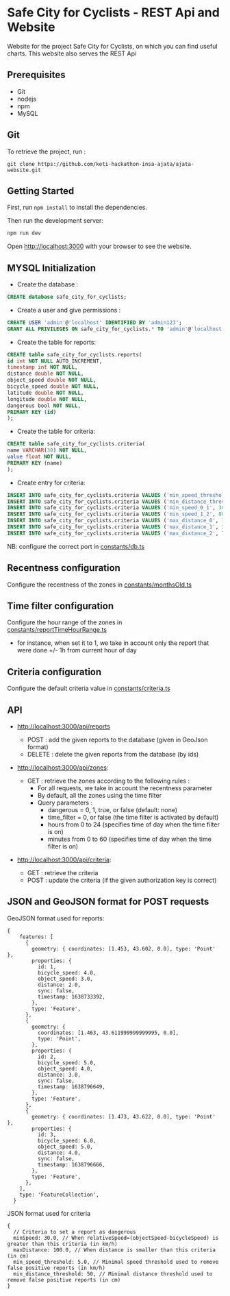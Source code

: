 # Safe City for Cyclists - REST Api and Website

Website for the project Safe City for Cyclists, on which you can find useful charts. This website also serves the REST Api

## Prerequisites
  * Git
  * nodejs
  * npm
  * MySQL

## Git

To retrieve the project, run :
```
git clone https://github.com/keti-hackathon-insa-ajata/ajata-website.git
```

## Getting Started

First, run ```npm install``` to install the dependencies.

Then run the development server:

```bash
npm run dev
```

Open [http://localhost:3000](http://localhost:3000) with your browser to see the website.

## MYSQL Initialization

- Create the database :
```sql
CREATE database safe_city_for_cyclists;
```

- Create a user and give permissions :
```sql
CREATE USER 'admin'@'localhost' IDENTIFIED BY 'admin123';
GRANT ALL PRIVILEGES ON safe_city_for_cyclists.* TO 'admin'@'localhost';
```

- Create the table for reports:
```sql
CREATE table safe_city_for_cyclists.reports(
id int NOT NULL AUTO_INCREMENT,
timestamp int NOT NULL,
distance double NOT NULL,
object_speed double NOT NULL,
bicycle_speed double NOT NULL,
latitude double NOT NULL,
longitude double NOT NULL,
dangerous bool NOT NULL,
PRIMARY KEY (id)
);
```
- Create the table for criteria:
```sql
CREATE table safe_city_for_cyclists.criteria(
name VARCHAR(30) NOT NULL,
value float NOT NULL,
PRIMARY KEY (name)
);
```

- Create entry for criteria:
```sql
INSERT INTO safe_city_for_cyclists.criteria VALUES ('min_speed_threshold', 5.0);
INSERT INTO safe_city_for_cyclists.criteria VALUES ('min_distance_threshold', 50.0);
INSERT INTO safe_city_for_cyclists.criteria VALUES ('min_speed_0_1', 30.0);
INSERT INTO safe_city_for_cyclists.criteria VALUES ('min_speed_1_2', 80.0);
INSERT INTO safe_city_for_cyclists.criteria VALUES ('max_distance_0', 100.0);
INSERT INTO safe_city_for_cyclists.criteria VALUES ('max_distance_1', 350.0);
INSERT INTO safe_city_for_cyclists.criteria VALUES ('max_distance_2', 700.0);
```

NB: configure the correct port in [constants/db.ts](constants/db.ts)

## Recentness configuration
Configure the recentness of the zones in [constants/monthsOld.ts](constants/monthsOld.ts)

## Time filter configuration
Configure the hour range of the zones in [constants/reportTimeHourRange.ts](constants/reportTimeHourRange.ts)  
- for instance, when set it to 1, we take in account only the report that were done +/- 1h from current hour of day

## Criteria configuration
Configure the default criteria value in [constants/criteria.ts](types/criteria.ts)

## API
- [http://localhost:3000/api/reports](http://localhost:3000/api/reports)
  - POST : add the given reports to the database (given in GeoJson format)
  - DELETE : delete the given reports from the database (by ids)

- [http://localhost:3000/api/zones](http://localhost:3000/api/zones):
  - GET : retrieve the zones according to the following rules :
    - For all requests, we take in account the recentness parameter  
    - By default, all the zones using the time filter
    - Query parameters :
      - dangerous = 0, 1, true, or false (default: none)
      - time_filter = 0, or false (the time filter is activated by default)
      - hours from 0 to 24 (specifies time of day when the time filter is on)
      - minutes from 0 to 60 (specifies time of day when the time filter is on)

- [http://localhost:3000/api/criteria](http://localhost:3000/api/criteria):
  - GET : retrieve the criteria
  - POST : update the criteria (if the given authorization key is correct)

## JSON and GeoJSON format for POST requests

GeoJSON format used for reports:
```json5
{
    features: [
      {
        geometry: { coordinates: [1.453, 43.602, 0.0], type: 'Point' },
        properties: {
          id: 1,
          bicycle_speed: 4.0,
          object_speed: 3.0,
          distance: 2.0,
          sync: false,
          timestamp: 1638733392,
        },
        type: 'Feature',
      },
      {
        geometry: {
          coordinates: [1.463, 43.611999999999995, 0.0],
          type: 'Point',
        },
        properties: {
          id: 2,
          bicycle_speed: 5.0,
          object_speed: 4.0,
          distance: 3.0,
          sync: false,
          timestamp: 1638796649,
        },
        type: 'Feature',
      },
      {
        geometry: { coordinates: [1.473, 43.622, 0.0], type: 'Point' },
        properties: {
          id: 3,
          bicycle_speed: 6.0,
          object_speed: 5.0,
          distance: 4.0,
          sync: false,
          timestamp: 1638796666,
        },
        type: 'Feature',
      },
    ],
    type: 'FeatureCollection',
  }
```

JSON format used for criteria
```json5
{
  // Criteria to set a report as dangerous
  minSpeed: 30.0, // When relativeSpeed=(objectSpeed-bicycleSpeed) is greater than this criteria (in km/h)
  maxDistance: 100.0, // When distance is smaller than this criteria (in cm)
  min_speed_threshold: 5.0, // Minimal speed threshold used to remove false positive reports (in km/h)
  min_distance_threshold: 50, // Minimal distance threshold used to remove false positive reports (in cm)
}
```


